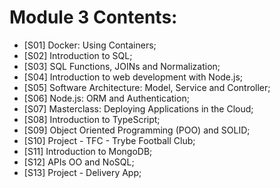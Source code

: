 # Module 3 Contents: 

* [S01] Docker: Using Containers; 
* [S02] Introduction to SQL; 
* [S03] SQL Functions, JOINs and Normalization; 
* [S04] Introduction to web development with Node.js; 
* [S05] Software Architecture: Model, Service and Controller; 
* [S06] Node.js: ORM and Authentication; 
* [S07] Masterclass: Deploying Applications in the Cloud; 
* [S08] Introduction to TypeScript; 
* [S09] Object Oriented Programming (POO) and SOLID; 
* [S10] Project - TFC - Trybe Football Club; 
* [S11] Introduction to MongoDB; 
* [S12] APIs OO and NoSQL; 
* [S13] Project - Delivery App; 
